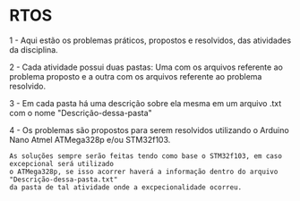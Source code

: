 # RTOS

1 - Aqui estão os problemas práticos, propostos e resolvidos, das atividades da disciplina.

2 - Cada atividade possui duas pastas: Uma com os arquivos referente ao problema proposto
    e a outra com os arquivos referente ao problema resolvido.

3 - Em cada pasta há uma descrição sobre ela mesma em um arquivo .txt com o nome "Descrição-dessa-pasta"

4 - Os problemas são propostos para serem resolvidos utilizando o Arduino Nano Atmel ATMega328p e/ou STM32f103.

    As soluções sempre serão feitas tendo como base o STM32f103, em caso excepcional será utilizado
    o ATMega328p, se isso acorrer haverá a informação dentro do arquivo "Descrição-dessa-pasta.txt"
    da pasta de tal atividade onde a excpecionalidade ocorreu.
